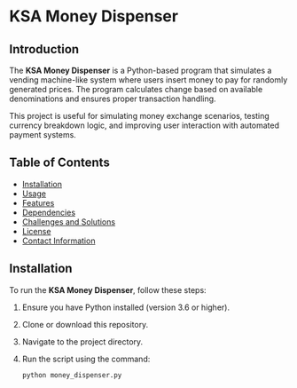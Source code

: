 # KSA Money Dispenser

## Introduction
The **KSA Money Dispenser** is a Python-based program that simulates a vending machine-like system where users insert money to pay for randomly generated prices. The program calculates change based on available denominations and ensures proper transaction handling. 

This project is useful for simulating money exchange scenarios, testing currency breakdown logic, and improving user interaction with automated payment systems.

## Table of Contents
- [Installation](#installation)
- [Usage](#usage)
- [Features](#features)
- [Dependencies](#dependencies)
- [Challenges and Solutions](#challenges-and-solutions)
- [License](#license)
- [Contact Information](#contact-information)

## Installation
To run the **KSA Money Dispenser**, follow these steps:

1. Ensure you have Python installed (version 3.6 or higher).
2. Clone or download this repository.
3. Navigate to the project directory.
4. Run the script using the command:

   ```bash
   python money_dispenser.py

